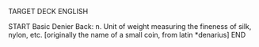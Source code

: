 TARGET DECK
ENGLISH

START
Basic
Denier
Back: n. Unit of weight measuring the fineness of silk, nylon, etc. [originally the name of a small coin, from latin *denarius]
END
